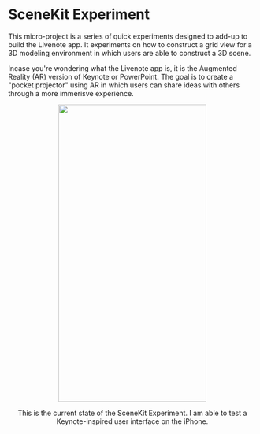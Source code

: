 # SceneKit Experiment
This micro-project is a series of quick experiments designed to add-up to build the Livenote app. It experiments on how to construct a grid view for a 3D modeling environment in which users are able to construct a 3D scene. 

Incase you're wondering what the Livenote app is, it is the Augmented Reality (AR) version of Keynote or PowerPoint. The goal is to create a "pocket projector" using AR in which users can share ideas with others through a more immerisve experience.

<p align="center">
  <img src="https://github.com/trevinwisaksana/SceneKit-Grid-Experiment/blob/master/Screenshots/1.png" width="300" height="604">
</p>

<p align="center">
  <body> This is the current state of the SceneKit Experiment. I am able to test a Keynote-inspired user interface on the iPhone. </body>
</p>

